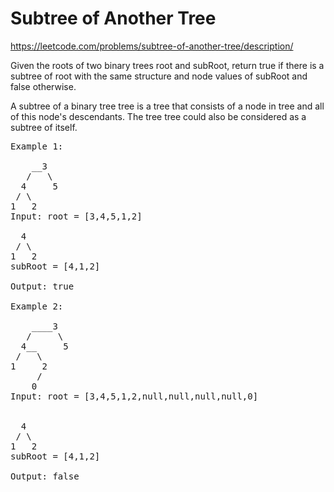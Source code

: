 # Subtree of Another Tree
https://leetcode.com/problems/subtree-of-another-tree/description/

Given the roots of two binary trees root and subRoot, return true if there is a subtree of root with the same structure and node values of subRoot and false otherwise.

A subtree of a binary tree tree is a tree that consists of a node in tree and all of this node's descendants. The tree tree could also be considered as a subtree of itself.

<pre>
Example 1:

    __3
   /   \
  4     5
 / \
1   2
Input: root = [3,4,5,1,2]

  4
 / \
1   2
subRoot = [4,1,2]

Output: true

Example 2:

    ____3
   /     \
  4__     5
 /   \
1     2
     /
    0
Input: root = [3,4,5,1,2,null,null,null,null,0]


  4
 / \
1   2
subRoot = [4,1,2]

Output: false
</pre>
